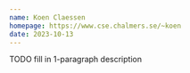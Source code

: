 ```yaml
---
name: Koen Claessen
homepage: https://www.cse.chalmers.se/~koen
date: 2023-10-13
---
```

TODO fill in 1-paragraph description


